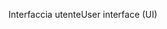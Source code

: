 <span data-ttu-id="cce7e-101">Interfaccia utente</span><span class="sxs-lookup"><span data-stu-id="cce7e-101">User interface (UI)</span></span>